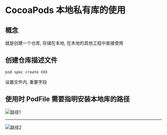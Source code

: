 # CocoaPods 本地私有库的使用


## 概念

就是创建一个仓库, 存储在本地, 在本地的其他工程中直接使用
	
## 创建仓库描述文件

	pod spec create XXX
	
设置文件内, 重要字段
	
## 使用时 PodFile 需要指明安装本地库的路径

![路径1](https://raw.githubusercontent.com/ripperhe/Seemygo-notes/master/01-FM/CocoaPods/image/4_路径1.png)

---

![路径2](https://raw.githubusercontent.com/ripperhe/Seemygo-notes/master/01-FM/CocoaPods/image/4_路径2.png)
			
			